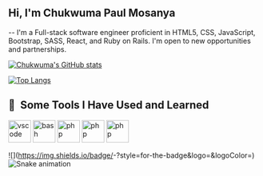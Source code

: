 ## Hi, I'm Chukwuma Paul Mosanya
-- I'm a Full-stack software engineer proficient in HTML5, CSS, JavaScript, Bootstrap, SASS, React, and Ruby on Rails. I'm open to new opportunities and partnerships.

[![Chukwuma's GitHub stats](https://github-readme-stats.vercel.app/api?username=blase147)](https://github.com/blase147/github-readme-stats)

[![Top Langs](https://github-readme-stats.vercel.app/api/top-langs/?username=blase147&layout=compact)](https://github.com/blase147/github-readme-stats)

<h2> 🚀 &nbsp;Some Tools I Have Used and Learned</h2>
<p align="left">
<img src="https://cdn.jsdelivr.net/gh/devicons/devicon/icons/vscode/vscode-original.svg" alt="vscode" width="45" height="45"/>
<img src="https://cdn.jsdelivr.net/gh/devicons/devicon/icons/bash/bash-original.svg" alt="bash" width="45" height="45"/>
<img src="https://cdn.jsdelivr.net/gh/devicons/devicon/icons/javascript/javascript-original.svg" alt="php" width="45" height="45"/>
<img src="https://cdn.jsdelivr.net/gh/devicons/devicon/icons/ruby/ruby-original.svg" alt="php" width="45" height="45"/>
 <img src="https://cdn.jsdelivr.net/gh/devicons/devicon/icons/react/react-original.svg" alt="php" width="45" height="45"/>
</p>

![<JavaScript>](https://img.shields.io/badge/<Badge Text>-<Background Color>?style=for-the-badge&logo=<Icon Name>&logoColor=<Logo Color>)
![Snake animation](https://github.com/blase147/blob/output/github-contribution-grid-snake.svg)
